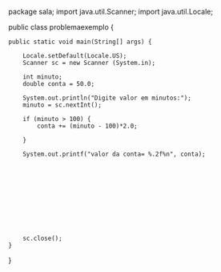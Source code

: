 package sala;
import java.util.Scanner;
import java.util.Locale;

public class problemaexemplo {
	

	public static void main(String[] args) {
		
		Locale.setDefault(Locale.US);
		Scanner sc = new Scanner (System.in);
		
		int minuto;
		double conta = 50.0;
		
		System.out.println("Digite valor em minutos:");
		minuto = sc.nextInt();
		
		if (minuto > 100) {
			conta += (minuto - 100)*2.0;
					
		}
		
		System.out.printf("valor da conta= %.2f%n", conta);
		
		
		
		
		
		
		
		
		
		
		
		sc.close();
	}

}
